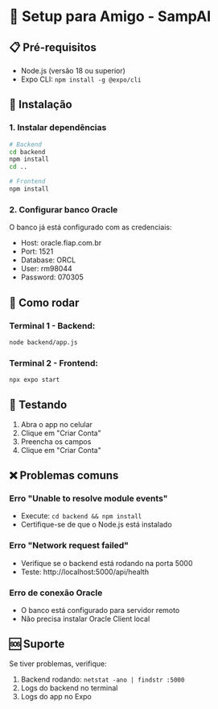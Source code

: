 # 🚀 Setup para Amigo - SampAI

## 📋 Pré-requisitos
- Node.js (versão 18 ou superior)
- Expo CLI: `npm install -g @expo/cli`

## 🔧 Instalação

### 1. Instalar dependências
```bash
# Backend
cd backend
npm install
cd ..

# Frontend
npm install
```

### 2. Configurar banco Oracle
O banco já está configurado com as credenciais:
- Host: oracle.fiap.com.br
- Port: 1521
- Database: ORCL
- User: rm98044
- Password: 070305

## 🚀 Como rodar

### Terminal 1 - Backend:
```bash
node backend/app.js
```

### Terminal 2 - Frontend:
```bash
npx expo start
```

## 📱 Testando
1. Abra o app no celular
2. Clique em "Criar Conta"
3. Preencha os campos
4. Clique em "Criar Conta"

## ❌ Problemas comuns

### Erro "Unable to resolve module events"
- Execute: `cd backend && npm install`
- Certifique-se de que o Node.js está instalado

### Erro "Network request failed"
- Verifique se o backend está rodando na porta 5000
- Teste: http://localhost:5000/api/health

### Erro de conexão Oracle
- O banco está configurado para servidor remoto
- Não precisa instalar Oracle Client local

## 🆘 Suporte
Se tiver problemas, verifique:
1. Backend rodando: `netstat -ano | findstr :5000`
2. Logs do backend no terminal
3. Logs do app no Expo
